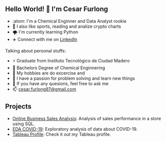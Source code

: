## Hello World! 👋 I'm Cesar Furlong

<!--
**CesarFurlong/CesarFurlong** is a ✨ _special_ ✨ repository because its `README.md` (this file) appears on your GitHub profile.

Here are some ideas to get you started:

- 🔭 I’m currently working on ...
- 🌱 I’m currently learning ...
- 👯 I’m looking to collaborate on ...
- 🤔 I’m looking for help with ...
- 💬 Ask me about ...
- 📫 How to reach me: ...
- 😄 Pronouns: ...
- ⚡ Fun fact: ...
-->
- :atom: I'm a Chemical Enginner and Data Analyst rookie
- 👊 I also like sports, reading and analize crypto charts
- 🌪️ I'm currently learning Python
- ✈️ Connect with me on [LinkedIn](https://www.linkedin.com/in/cesarfurlong/)

Talking about personal stuffs:
- ⚡ Graduate from Instituto Tecnológico de Ciudad Madero
- 🌱 Bachelors Degree of Chemical Enginnering
- 🔭 My hobbies are do excercise and 
- 🤯 I have a passion for problem solving and learn new things
- 💬 If you have any quesions, feel free to ask me
- 📫 cesar.furlong97@gmail.com 

## Projects
- [Online Business Sales Analysis](https://github.com/CesarFurlong/Online-Business-Sales-Analysis): Analysis of sales performance in a store using SQL. 
- [EDA COVID-19](https://github.com/CesarFurlong/Portfolio-Projects/blob/main/COVID-19%20Project%20-%20Data%20Exploration%20in%20SQL.sql): Exploratory analysis of data about COVID-19.
- [Tableau Profile](https://public.tableau.com/app/profile/cesarfurlong): Check it out my Tableau profile.

